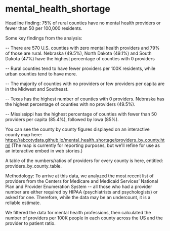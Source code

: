 # mental_health_shortage

Headline finding: 75% of rural counties have no mental health providers or fewer than 50 per 100,000 residents.

Some key findings from the analysis:

-- There are 570 U.S. counties with zero mental health providers and 79% of those are rural. Nebraska (49.5%), North Dakota (49.1%) and South Dakota (47%) have the highest percentage of counties with 0 providers

-- Rural counties tend to have fewer providers per 100K residents, while urban counties tend to have more.

-- The majority of counties with no providers or few providers per capita are in the Midwest and Southeast.

-- Texas has the highest number of counties with 0 providers. Nebraska has the highest percentage of counties with no providers (49.5%).

-- Mississippi has the highest percentage of counties with fewer than 50 providers per capita (85.4%), followed by Iowa (85%).

You can see the county by county figures displayed on an interactive county map here: https://abcotvdata.github.io/mental_health_shortage/providers_by_county.html
(The map is currently for reporting purposes, but we'll refine for use as an interactive embed in web stories.)

A table of the numbers/ratios of providers for every county is here, entitled: providers_by_county_table.

Methodology: To arrive at this data, we analyzed the most recent list of providers from the Centers for Medicare and Medicaid Services’ National Plan and Provider Enumeration System -- all those who had a provider number are either required by HIPAA (psychiatrists and psychologists) or asked for one. Therefore, while the data may be an undercount, it is a reliable estimate.

We filtered the data for mental health professions, then calculated the number of providers per 100K people in each county across the US and the provider to patient ratio.